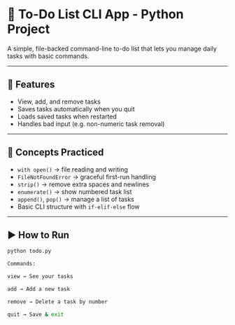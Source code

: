 # 📝 To-Do List CLI App - Python Project

A simple, file-backed command-line to-do list that lets you manage daily tasks with basic commands.

---

## 🎯 Features

- View, add, and remove tasks
- Saves tasks automatically when you quit
- Loads saved tasks when restarted
- Handles bad input (e.g. non-numeric task removal)

---

## 🧠 Concepts Practiced

- `with open()` → file reading and writing
- `FileNotFoundError` → graceful first-run handling
- `strip()` → remove extra spaces and newlines
- `enumerate()` → show numbered task list
- `append()`, `pop()` → manage a list of tasks
- Basic CLI structure with `if-elif-else` flow

---

## ▶️ How to Run

```bash
python todo.py

Commands:

view → See your tasks

add → Add a new task

remove → Delete a task by number

quit → Save & exit